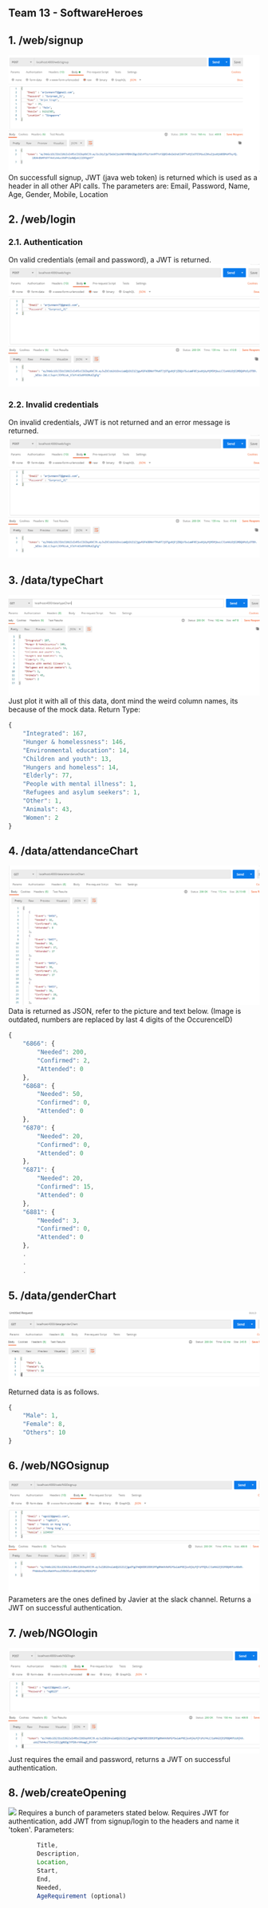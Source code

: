 ## Team 13 - SoftwareHeroes

## 1. /web/signup
![](imgs/signup.PNG) On successfull signup, JWT (java web token) is returned which is used as a header in all other API calls. The parameters are: Email, Password, Name, Age, Gender, Mobile, Location

## 2. /web/login
###  2.1. Authentication
 On valid credentials (email and password), a JWT is returned. 
 ![](imgs/login.PNG)
###  2.2. Invalid credentials
 On invalid credentials, JWT is not returned and an error message is returned. 
 ![](imgs/login-incorrect.PNG)
 
 
## 3. /data/typeChart
![](imgs/typeChart.PNG) Just plot it with all of this data, dont mind the weird column names, its because of the mock data.
Return Type:
```javascript
{
    "Integrated": 167,
    "Hunger & homelessness": 146,
    "Environmental education": 14,
    "Children and youth": 13,
    "Hungers and homeless": 14,
    "Elderly": 77,
    "People with mental illness": 1,
    "Refugees and asylum seekers": 1,
    "Other": 1,
    "Animals": 43,
    "Women": 2
}
```

## 4. /data/attendanceChart
![](imgs/attendanceChart.PNG) Data is returned as JSON, refer to the picture and text below. (Image is outdated, numbers are replaced by last 4 digits of the OccurenceID)
```javascript
{
    "6866": {
        "Needed": 200,
        "Confirmed": 2,
        "Attended": 0
    },
    "6868": {
        "Needed": 50,
        "Confirmed": 0,
        "Attended": 0
    },
    "6870": {
        "Needed": 20,
        "Confirmed": 0,
        "Attended": 0
    },
    "6871": {
        "Needed": 20,
        "Confirmed": 15,
        "Attended": 0
    },
    "6881": {
        "Needed": 3,
        "Confirmed": 0,
        "Attended": 0
    },
    .
    .
    .
```

## 5. /data/genderChart
![](imgs/genderChart.PNG) Returned data is as follows.
```javascript
{
    "Male": 1,
    "Female": 8,
    "Others": 10
}
```

## 6. /web/NGOsignup
![](imgs/ngosignup.PNG) Parameters are the ones defined by Javier at the slack channel. Returns a JWT on successful authentication.

## 7. /web/NGOlogin
![](imgs/ngologin.PNG) Just requires the email and password, returns a JWT on successful authentication. 

## 8. /web/createOpening
![](imgs/createOpening.PNG) Requires a bunch of parameters stated below. Requires JWT for authentication, add JWT from signup/login to the headers and name it 'token'. Parameters:
```javascript
        Title,
        Description,
        Location,
        Start,
        End,
        Needed,
        AgeRequirement (optional)
```
